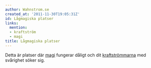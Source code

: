 ```yaml
---
author: Wahnstrom.se
created_at: '2011-11-30T19:05:31Z'
id: Lågmagiska platser
links:
  mention:
  - kraftström
  - magi
title: Lågmagiska platser
---
```


Detta är platser där [magi] fungerar dåligt och dit [kraftströmmarna] med svårighet söker sig.

  [magi]: magi
  [kraftströmmarna]: kraftström